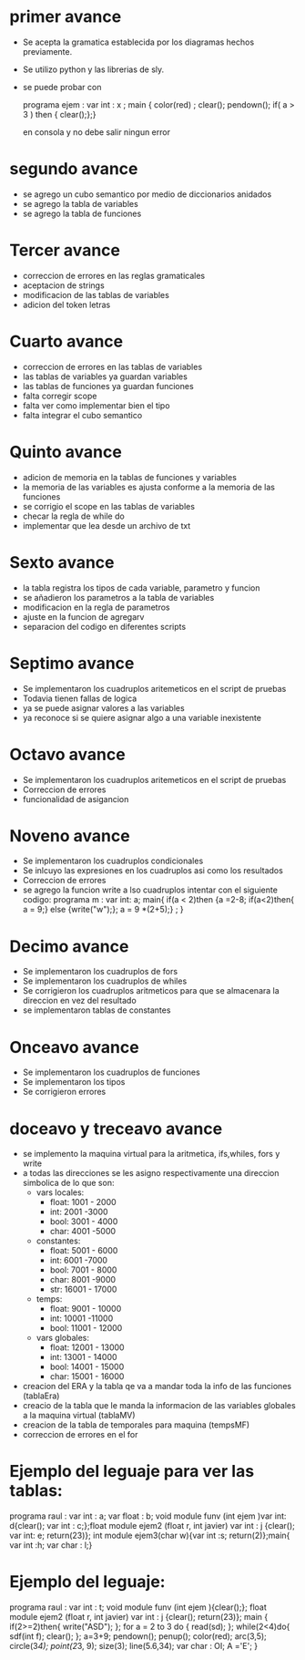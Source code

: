 # primer avance
- Se acepta la gramatica establecida por los diagramas hechos previamente.
- Se utilizo python y las librerias de sly.
- se puede probar con 

  programa ejem  : var int : x ; main { color(red) ; clear(); pendown(); if( a > 3 ) then { clear();};}   
  
  en consola y no debe salir ningun error

# segundo avance 
- se agrego un cubo semantico por medio de diccionarios anidados
- se agrego la tabla de variables 
- se agrego la tabla de funciones

# Tercer avance 
- correccion de errores en las reglas gramaticales
- aceptacion de strings
- modificacion de las tablas de variables
- adicion del token letras 

# Cuarto avance 
- correccion de errores en las tablas de variables
- las tablas de variables ya guardan variables
- las tablas de funciones ya guardan funciones
- falta corregir scope
- falta ver como implementar bien el tipo 
- falta integrar el cubo semantico

# Quinto avance 
- adicion de memoria en la tablas de funciones y variables
- la memoria de las variables es ajusta conforme a la memoria de las funciones
- se corrigio el scope en las tablas de variables 
- checar la regla de while do
- implementar que lea desde  un archivo de txt

# Sexto avance
- la tabla registra los tipos de cada variable, parametro y funcion
- se añadieron los parametros a la tabla de variables 
- modificacion en la regla de parametros
- ajuste en la funcion de agregarv
- separacion del codigo en diferentes scripts 

# Septimo avance
- Se implementaron los cuadruplos aritemeticos en el script de pruebas
- Todavia tienen fallas de logica
- ya se puede asignar valores a las variables
- ya reconoce si se quiere asignar algo a una variable inexistente

# Octavo avance
- Se implementaron los cuadruplos aritemeticos en el script de pruebas
- Correccion de errores 
- funcionalidad de asigancion 

# Noveno avance 
- Se implementaron los cuadruplos condicionales 
- Se inlcuyo las expresiones en los cuadruplos asi como los resultados
- Correccion de errores 
- se agrego la funcion write a lso cuadruplos
intentar con el siguiente codigo:
programa m :  var int: a; main{  if(a < 2)then {a =2-8;    if(a<2)then{ a = 9;} else {write("w");};    a = 9 *(2+5);}      ;  }

# Decimo avance 
- Se implementaron los cuadruplos de fors
- Se implementaron los cuadruplos de whiles
- Se corrigieron los cuadruplos aritmeticos para que se almacenara la direccion en vez del resultado
- se implementaron tablas de constantes

# Onceavo avance 
- Se implementaron los cuadruplos de funciones
- Se implementaron los tipos 
- Se corrigieron errores

# doceavo y treceavo avance 
- se implemento la maquina virtual para la aritmetica, ifs,whiles, fors y write
- a todas las direcciones se les asigno respectivamente una direccion simbolica de lo que son:
	- vars locales:
		* float: 1001 - 2000
		* int: 2001 -3000
		* bool: 3001 - 4000
		* char: 4001 -5000
	- constantes:
		* float: 5001 - 6000
		* int: 6001 -7000
		* bool: 7001 - 8000
		* char: 8001 -9000
		* str: 16001 - 17000
	- temps:
		* float: 9001 - 10000
		* int: 10001 -11000
		* bool: 11001 - 12000
	- vars globales:
		* float: 12001 - 13000
		* int: 13001 - 14000
		* bool: 14001 - 15000
		* char: 15001 - 16000
- creacion del ERA y la tabla qe va a mandar toda la info de las funciones (tablaEra)
- creacio de la tabla que le manda la informacion de las variables globales a la maquina virtual (tablaMV)
- creacion de la tabla de temporales para maquina (tempsMF)
- correccion de errores en el for



# Ejemplo del leguaje para ver las tablas:

programa raul : var int : a; var float : b; void module funv (int ejem )var int: d{clear(); var int : c;};float module ejem2 (float r, int javier) var int : j {clear(); var int: e; return(23)}; int module ejem3(char w){var int :s; return(2)};main{ var int :h; var char : l;}

# Ejemplo del leguaje:

programa raul : 
var int : t; 
void module funv (int ejem ){clear();};
float module ejem2 (float r, int javier) 
var int : j {clear(); return(23)}; 
main {
	if(2>=2)then{
		write("ASD");
	};
	for a = 2 to 3 do {
		read(sd);
	}; 
	while(2<4)do{
		sdf(int f);
		clear();
	};
	a=3+9; 
	pendown(); 
	penup(); 
	color(red); 
	arc(3,5); 
	circle(3*4); 
	point(2*3, 9); 
	size(3);
	line(5.6,34); 
	var char : OI; 
	A ='E';
}
